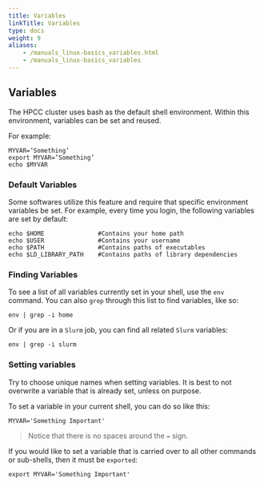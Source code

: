 ```yaml
---
title: Variables
linkTitle: Variables
type: docs
weight: 9
aliases:
    - /manuals_linux-basics_variables.html
    - /manuals_linux-basics_variables
---
```


## Variables

The HPCC cluster uses bash as the default shell environment. Within this environment, variables can be set and reused.

For example:
```
MYVAR=’Something’
export MYVAR=’Something’
echo $MYVAR
```

### Default Variables

Some softwares utilize this feature and require that specific environment variables be set.
For example, every time you login, the following variables are set by default:

```
echo $HOME               #Contains your home path
echo $USER               #Contains your username
echo $PATH               #Contains paths of executables
echo $LD_LIBRARY_PATH    #Contains paths of library dependencies
```


### Finding Variables

To see a list of all variables currently set in your shell, use the `env` command.
You can also `grep` through this list to find variables, like so:

```
env | grep -i home
```

Or if you are in a `Slurm` job, you can find all related `Slurm` variables:

```
env | grep -i slurm
```

### Setting variables

Try to choose unique names when setting variables.
It is best to not overwrite a variable that is already set, unless on purpose.

To set a variable in your current shell, you can do so like this:

```
MYVAR='Something Important'
```

> Notice that there is no spaces around the `=` sign.

If you would like to set a variable that is carried over to all other commands or sub-shells, then it must be `exported`:

```
export MYVAR='Something Important'
```
